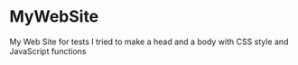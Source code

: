 # MyWebSite
My Web Site for tests
I tried to make a head and a body with CSS style and JavaScript functions
